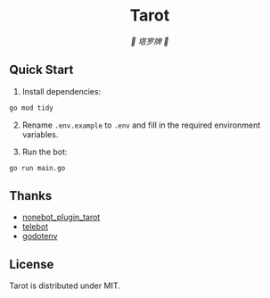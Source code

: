 <div align="center">

# Tarot

_🔮 塔罗牌 🔮_

</div>

## Quick Start

1. Install dependencies:

```bash
go mod tidy
```

2. Rename `.env.example` to `.env` and fill in the required environment variables.

3. Run the bot:

```bash
go run main.go
```

## Thanks

- [nonebot_plugin_tarot](https://github.com/MinatoAquaCrews/nonebot_plugin_tarot)
- [telebot](https://gopkg.in/telebot.v4)
- [godotenv](github.com/joho/godotenv)

## License

Tarot is distributed under MIT.